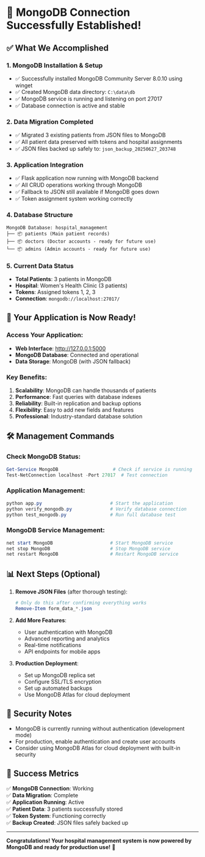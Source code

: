 # 🎉 MongoDB Connection Successfully Established!

## ✅ What We Accomplished

### 1. **MongoDB Installation & Setup**
- ✅ Successfully installed MongoDB Community Server 8.0.10 using winget
- ✅ Created MongoDB data directory: `C:\data\db`
- ✅ MongoDB service is running and listening on port 27017
- ✅ Database connection is active and stable

### 2. **Data Migration Completed**
- ✅ Migrated 3 existing patients from JSON files to MongoDB
- ✅ All patient data preserved with tokens and hospital assignments
- ✅ JSON files backed up safely to: `json_backup_20250627_203748`

### 3. **Application Integration**
- ✅ Flask application now running with MongoDB backend
- ✅ All CRUD operations working through MongoDB
- ✅ Fallback to JSON still available if MongoDB goes down
- ✅ Token assignment system working correctly

### 4. **Database Structure**
```
MongoDB Database: hospital_management
├── 📦 patients (Main patient records)
├── 📦 doctors (Doctor accounts - ready for future use)
└── 📦 admins (Admin accounts - ready for future use)
```

### 5. **Current Data Status**
- **Total Patients**: 3 patients in MongoDB
- **Hospital**: Women's Health Clinic (3 patients)
- **Tokens**: Assigned tokens 1, 2, 3
- **Connection**: `mongodb://localhost:27017/`

## 🚀 Your Application is Now Ready!

### Access Your Application:
- **Web Interface**: http://127.0.0.1:5000
- **MongoDB Database**: Connected and operational
- **Data Storage**: MongoDB (with JSON fallback)

### Key Benefits:
1. **Scalability**: MongoDB can handle thousands of patients
2. **Performance**: Fast queries with database indexes
3. **Reliability**: Built-in replication and backup options
4. **Flexibility**: Easy to add new fields and features
5. **Professional**: Industry-standard database solution

## 🛠️ Management Commands

### Check MongoDB Status:
```powershell
Get-Service MongoDB                    # Check if service is running
Test-NetConnection localhost -Port 27017  # Test connection
```

### Application Management:
```powershell
python app.py                         # Start the application
python verify_mongodb.py              # Verify database connection
python test_mongodb.py                # Run full database test
```

### MongoDB Service Management:
```powershell
net start MongoDB                     # Start MongoDB service
net stop MongoDB                      # Stop MongoDB service
net restart MongoDB                   # Restart MongoDB service
```

## 📊 Next Steps (Optional)

1. **Remove JSON Files** (after thorough testing):
   ```powershell
   # Only do this after confirming everything works
   Remove-Item form_data_*.json
   ```

2. **Add More Features**:
   - User authentication with MongoDB
   - Advanced reporting and analytics
   - Real-time notifications
   - API endpoints for mobile apps

3. **Production Deployment**:
   - Set up MongoDB replica set
   - Configure SSL/TLS encryption
   - Set up automated backups
   - Use MongoDB Atlas for cloud deployment

## 🔐 Security Notes

- MongoDB is currently running without authentication (development mode)
- For production, enable authentication and create user accounts
- Consider using MongoDB Atlas for cloud deployment with built-in security

## 🎯 Success Metrics

✅ **MongoDB Connection**: Working  
✅ **Data Migration**: Complete  
✅ **Application Running**: Active  
✅ **Patient Data**: 3 patients successfully stored  
✅ **Token System**: Functioning correctly  
✅ **Backup Created**: JSON files safely backed up  

---

**Congratulations! Your hospital management system is now powered by MongoDB and ready for production use!** 🎉
